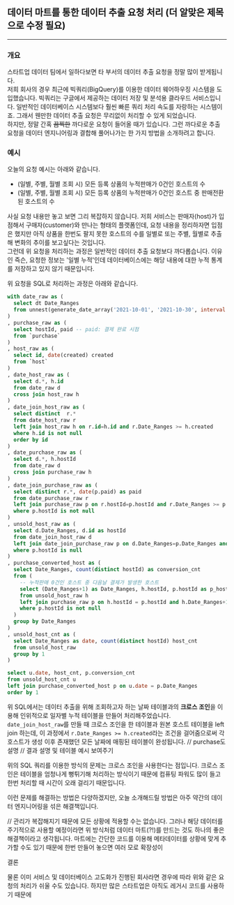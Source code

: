 ## 데이터 마트를 통한 데이터 추출 요청 처리 (더 알맞은 제목으로 수정 필요) 

---
### 개요
스타트업 데이터 팀에서 일하다보면 타 부서의 데이터 추출 요청을 정말 많이 받게됩니다.  
저희 회사의 경우 최근에 빅쿼리(BigQuery)를 이용한 데이터 웨어하우징 시스템을 도입했습니다. 빅쿼리는 구글에서 제공하는 데이터 저장 및 분석용 클라우드 서비스입니다. 일반적인 데이터베이스 시스템보다 훨씬 빠른 쿼리 처리 속도를 자랑하는 시스템이죠.
그래서 웬만한 데이터 추출 요청은 무리없이 처리할 수 있게 되었습니다.  
하지만, 정말 간혹 ~~끔찍한~~ 까다로운 요청이 들어올 때가 있습니다. 그런 까다로운 추출 요청을 데이터 엔지니어링과 결합해 풀어나가는 한 가지 방법을 소개하려고 합니다. 

### 예시
오늘의 요청 예시는 아래와 같습니다.
- (일별, 주별, 월별 조회 시) 모든 등록 상품의 누적판매가 0건인 호스트의 수
- (일별, 주별, 월별 조회 시) 모든 등록 상품의 누적판매가 0건인 호스트 중 판매전환된 호스트의 수  

사실 요청 내용만 놓고 보면 그리 복잡하지 않습니다. 저희 서비스는 판매자(host)가 입점해서 구매자(customer)와 만나는 형태의 플랫폼인데, 요청 내용을 정리하자면 입점은 했지만 아직 상품을 한번도 팔지 못한 호스트의 수를 일별로 또는 주별, 월별로 추출해 변화의 추이를 보고싶다는 것입니다.  
그런데 위 요청을 처리하는 과정은 일반적인 데이터 추출 요청보다 까다롭습니다. 이유인 즉슨, 요청한 정보는 '일별 누적'인데 데이터베이스에는 해당 내용에 대한 누적 통계를 저장하고 있지 않기 때문입니다.  

위 요청을 SQL로 처리하는 과정은 아래와 같습니다.  
```sql
with date_raw as (
  select dt Date_Ranges
  from unnest(generate_date_array('2021-10-01', '2021-10-30', interval 1 day)) dt
)
, purchase_raw as (
  select hostId, paid -- paid: 결제 완료 시점
  from `purchase`
)
, host_raw as (
  select id, date(created) created
  from `host`
)
, date_host_raw as (
  select d.*, h.id
  from date_raw d
  cross join host_raw h
)
, date_join_host_raw as (
  select distinct  r.*
  from date_host_raw r
  left join host_raw h on r.id=h.id and r.Date_Ranges >= h.created
  where h.id is not null
  order by id
)
, date_purchase_raw as (
  select d.*, h.hostId
  from date_raw d
  cross join purchase_raw h
)
, date_join_purchase_raw as (
  select distinct r.*, date(p.paid) as paid
  from date_purchase_raw r
  left join purchase_raw p on r.hostId=p.hostId and r.Date_Ranges >= p.paid
  where p.hostId is not null
)
, unsold_host_raw as (
  select d.Date_Ranges, d.id as hostId
  from date_join_host_raw d
  left join date_join_purchase_raw p on d.Date_Ranges=p.Date_Ranges and d.id=p.hostId
  where p.hostId is null
)
, purchase_converted_host as (
  select Date_Ranges, count(distinct hostId) as conversion_cnt 
  from (
    -- 누적판매 0건인 호스트 중 다음날 결제가 발생한 호스트
    select (Date_Ranges+1) as Date_Ranges, h.hostId, p.hostId as p_host, paid
    from unsold_host_raw h
    left join purchase_raw p on h.hostId = p.hostId and h.Date_Ranges+1 = date(paid)
    where p.hostId is not null
  )
  group by Date_Ranges
)
, unsold_host_cnt as (
  select Date_Ranges as date, count(distinct hostId) host_cnt 
  from unsold_host_raw
  group by 1
)

select u.date, host_cnt, p.conversion_cnt
from unsold_host_cnt u
left join purchase_converted_host p on u.date = p.Date_Ranges
order by 1
```

위 SQL에서는 데이터 추출을 위해 조회하고자 하는 날짜 테이블과의 **크로스 조인**을 이용해 인위적으로 일자별 누적 테이블을 만들어 처리해주었습니다. 
`date_join_host_raw`를 만들 때 크로스 조인을 한 테이블과 원본 호스트 테이블을 left join 하는데, 이 과정에서 `r.Date_Ranges >= h.created`라는 조건을 걸어줌으로써 각 호스트가 생성 이후 존재했던 모든 날짜에 매핑된 테이블이 완성됩니다. 
// purchase도 설명
// 결과 설명 및 테이블 예시 보여주기

위의 SQL 쿼리를 이용한 방식의 문제는 크로스 조인을 사용한다는 점입니다. 크로스 조인은 테이블을 엄청나게 뻥튀기해 처리하는 방식이기 때문에 컴퓨팅 파워도 많이 들고 한번 처리할 때 시간이 오래 걸리기 때문입니다. 

이런 문제를 해결하는 방법은 다양하겠지만, 오늘 소개해드릴 방법은 아주 약간의 데이터 엔지니어링을 섞은 해결책입니다. 

// 관리가 복잡해지기 때문에 모든 상황에 적용할 수는 없습니다. 그러나 해당 데이터를 주기적으로 사용할 예정이라면 위 방식처럼 데이터 마트(?!)를 만드는 것도 하나의 좋은 해결책이라고 생각됩니다. 마트에는 간단한 코드를 이용해 메타데이터를 상황에 맞게 추가할 수도 있기 때문에 한번 만들어 놓으면 여러 모로 확장성이 


결론

물론 이미 서비스 및 데이터베이스 고도화가 진행된 회사라면 경우에 따라 위와 같은 요청의 처리가 쉬울 수도 있습니다. 
하지만 많은 스타트업은 아직도 레거시 코드를 사용하기 때문에 